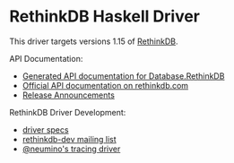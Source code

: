 # RethinkDB Haskell Driver #

This driver targets versions 1.15 of [RethinkDB](http://rethinkdb.com).

API Documentation:

* [Generated API documentation for Database.RethinkDB](http://hackage.haskell.org/package/rethinkdb/docs/Database-RethinkDB.html)
* [Official API documentation on rethinkdb.com](http://rethinkdb.com/api)
* [Release Announcements](https://github.com/atnnn/haskell-rethinkdb/releases)

RethinkDB Driver Development:

* [driver specs](http://rethinkdb.com/docs/driver-spec/)
* [rethinkdb-dev mailing list](https://groups.google.com/forum/#!forum/rethinkdb-dev)
* [@neumino's tracing driver](https://github.com/neumino/rethinkdb-driver-development)